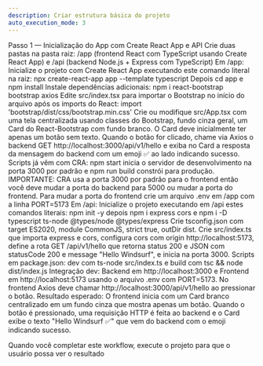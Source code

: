 ```yaml
---
description: Criar estrutura básica do projeto
auto_execution_mode: 3
---
```


Passo 1 — Inicialização do App com Create React App e API
Crie duas pastas na pasta raiz: /app (frontend React com TypeScript usando Create React App) e /api (backend Node.js + Express com TypeScript)
Em /app:
Inicialize o projeto com Create React App executando este comando literal na raiz: npx create-react-app app --template typescript
Depois cd app e npm install
Instale dependências adicionais: npm i react-bootstrap bootstrap axios
Edite src/index.tsx para importar o Bootstrap no início do arquivo após os imports do React: import 'bootstrap/dist/css/bootstrap.min.css'
Crie ou modifique src/App.tsx com uma tela centralizada usando classes do Bootstrap, fundo cinza geral, um Card do React-Bootstrap com fundo branco. O Card deve inicialmente ter apenas um botão sem texto. Quando o botão for clicado, chame via Axios o backend GET http://localhost:3000/api/v1/hello e exiba no Card a resposta da mensagem do backend com um emoji ✅ ao lado indicando sucesso.
Scripts já vêm com CRA: npm start inicia o servidor de desenvolvimento na porta 3000 por padrão e npm run build constrói para produção.
IMPORTANTE: CRA usa a porta 3000 por padrão para o frontend então você deve mudar a porta do backend para 5000 ou mudar a porta do frontend. Para mudar a porta do frontend crie um arquivo .env em /app com a linha PORT=5173
Em /api:
Inicialize o projeto executando em /api estes comandos literais: npm init -y depois npm i express cors e npm i -D typescript ts-node @types/node @types/express
Crie tsconfig.json com target ES2020, module CommonJS, strict true, outDir dist.
Crie src/index.ts que importa express e cors, configura cors com origin http://localhost:5173, define a rota GET /api/v1/hello que retorna status 200 e JSON com statusCode 200 e message "Hello Windsurf", e inicia na porta 3000.
Scripts em package.json: dev com ts-node src/index.ts e build com tsc && node dist/index.js
Integração dev: Backend em http://localhost:3000 e Frontend em http://localhost:5173 usando o arquivo .env com PORT=5173. No frontend Axios deve chamar http://localhost:3000/api/v1/hello ao pressionar o botão.
Resultado esperado: O frontend inicia com um Card branco centralizado em um fundo cinza que mostra apenas um botão. Quando o botão é pressionado, uma requisição HTTP é feita ao backend e o Card exibe o texto "Hello Windsurf ✅" que vem do backend com o emoji indicando sucesso.

Quando você completar este workflow, execute o projeto para que o usuário possa ver o resultado
